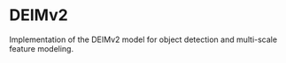 # DEIMv2

Implementation of the DEIMv2 model for object detection and multi-scale feature modeling.
